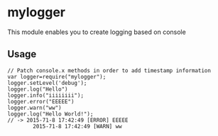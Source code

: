 # mylogger

This module enables you to create logging based on console

## Usage ##

	// Patch console.x methods in order to add timestamp information
	var logger=require("mylogger");
	logger.setLevel('debug');
	logger.log("Hello")
	logger.info("iiiiiiii");
	logger.error("EEEEE")
	logger.warn("ww")
	logger.log("Hello World!");
	// -> 2015-71-8 17:42:49 [ERROR] EEEEE
			2015-71-8 17:42:49 [WARN] ww
 
